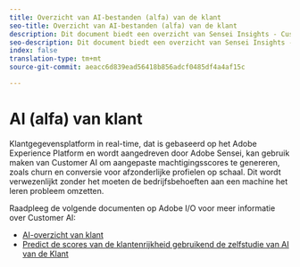 ```yaml
---
title: Overzicht van AI-bestanden (alfa) van de klant
seo-title: Overzicht van AI-bestanden (alfa) van de klant
description: Dit document biedt een overzicht van Sensei Insights - Customer AI (Alpha)
seo-description: Dit document biedt een overzicht van Sensei Insights - Customer AI (Alpha)
index: false
translation-type: tm+mt
source-git-commit: aeacc6d839ead56418b856adcf0485df4a4af15c

---
```



# AI (alfa) van klant

Klantgegevensplatform in real-time, dat is gebaseerd op het Adobe Experience Platform en wordt aangedreven door Adobe Sensei, kan gebruik maken van Customer AI om aangepaste machtigingsscores te genereren, zoals churn en conversie voor afzonderlijke profielen op schaal. Dit wordt verwezenlijkt zonder het moeten de bedrijfsbehoeften aan een machine het leren probleem omzetten.

Raadpleeg de volgende documenten op Adobe I/O voor meer informatie over Customer AI:

- [AI-overzicht van klant](https://www.adobe.io/apis/experienceplatform/home/services/allservices.html#!api-specification/markdown/narrative/technical_overview/sensei-insights/customer-ai.md)
- [Predict de scores van de klantenrijkheid gebruikend de zelfstudie van AI van de Klant](https://www.adobe.io/apis/experienceplatform/home/tutorials/alltutorials.html#!api-specification/markdown/narrative/tutorials/sensei-insights/customer-ai-tutorial.md)